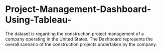 # Project-Management-Dashboard-Using-Tableau-
The dataset is regarding the construction project management of a company operating in the United States.  The Dashboard represents the overall scenario of the  construction projects undertaken by the company.
